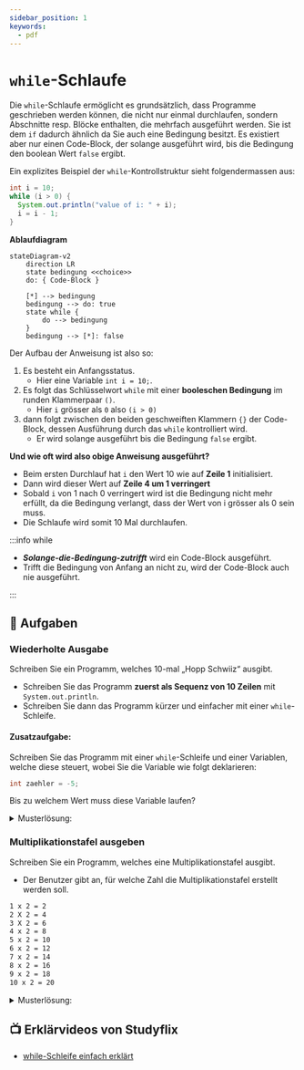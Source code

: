 ```yaml
---
sidebar_position: 1
keywords:
  - pdf
---
```


# `while`-Schlaufe

Die `while`-Schlaufe ermöglicht es grundsätzlich, dass Programme geschrieben
werden können, die nicht nur einmal durchlaufen, sondern Abschnitte resp. Blöcke
enthalten, die mehrfach ausgeführt werden. Sie ist dem `if` dadurch ähnlich da
Sie auch eine Bedingung besitzt. Es existiert aber nur einen Code-Block, der
solange ausgeführt wird, bis die Bedingung den boolean Wert `false` ergibt.

Ein explizites Beispiel der `while`-Kontrollstruktur sieht folgendermassen aus:

<div class="grid"><div>

```java title="While Code-Beispiel" showLineNumbers
int i = 10;
while (i > 0) {
  System.out.println("value of i: " + i);
  i = i - 1;
}
```

</div><div>

**Ablaufdiagram**

```mermaid
stateDiagram-v2
    direction LR
    state bedingung <<choice>>
    do: { Code-Block }

    [*] --> bedingung
    bedingung --> do: true
    state while {
        do --> bedingung
    }
    bedingung --> [*]: false
```

</div></div>

Der Aufbau der Anweisung ist also so:

1. Es besteht ein Anfangsstatus.
   - Hier eine Variable `int i = 10;`.
2. Es folgt das Schlüsselwort `while` mit einer **booleschen Bedingung** im
   runden Klammerpaar `()`.
   - Hier `i` grösser als `0` also `(i > 0)`
3. dann folgt zwischen den beiden geschweiften Klammern `{}` der Code- Block,
   dessen Ausführung durch das `while` kontrolliert wird.
   - Er wird solange ausgeführt bis die Bedingung `false` ergibt.

**Und wie oft wird also obige Anweisung ausgeführt?**

- Beim ersten Durchlauf hat `i` den Wert 10 wie auf **Zeile 1** initialisiert.
- Dann wird dieser Wert auf **Zeile 4 um 1 verringert**
- Sobald `i` von 1 nach 0 verringert wird ist die Bedingung nicht mehr erfüllt,
  da die Bedingung verlangt, dass der Wert von i grösser als 0 sein muss.
- Die Schlaufe wird somit 10 Mal durchlaufen.

:::info while

- **_Solange-die-Bedingung-zutrifft_** wird ein Code-Block ausgeführt.
- Trifft die Bedingung von Anfang an nicht zu, wird der Code-Block auch nie
  ausgeführt.

:::

## :pencil: Aufgaben

### Wiederholte Ausgabe

Schreiben Sie ein Programm, welches 10-mal „Hopp Schwiiz“ ausgibt.

- Schreiben Sie das Programm **zuerst als Sequenz von 10 Zeilen** mit
  `System.out.println`.
- Schreiben Sie dann das Programm kürzer und einfacher mit einer
  `while`-Schleife.

#### Zusatzaufgabe:

Schreiben Sie das Programm mit einer `while`-Schleife und einer Variablen,
welche diese steuert, wobei Sie die Variable wie folgt deklarieren:

```java
int zaehler = -5;
```

Bis zu welchem Wert muss diese Variable laufen?

<details><summary>Musterlösung:</summary>

```java title="AASwitzerland.java"
public class AASwitzerland {

	public static void main(String[] args) {
		// 10 mal die gleiche Zeile
		System.out.println("Hopp Schwiiz");
		System.out.println("Hopp Schwiiz");
		System.out.println("Hopp Schwiiz");
		System.out.println("Hopp Schwiiz");
		System.out.println("Hopp Schwiiz");
		System.out.println("Hopp Schwiiz");
		System.out.println("Hopp Schwiiz");
		System.out.println("Hopp Schwiiz");
		System.out.println("Hopp Schwiiz");
		System.out.println("Hopp Schwiiz");

		System.out.println("---------------------------------");

		// mit einer while-Schleife
		int x = 0;
		while (x < 10) {
			System.out.println(x + " Hopp Schwiiz");
			x = x + 1;	// ein kürzere Formulierung, um die Variable um eins zu erhöhen, wäre  x++;
		}

		System.out.println("---------------------------------");

		// mit einer while-Schleife, aber wir beginnen bei -5
		int i = -5;
		while (i < 5) {
			System.out.println(i + " Hopp Schwiiz");
			i = i + 1;
		}
	}
}
```

</details>

### Multiplikationstafel ausgeben

Schreiben Sie ein Programm, welches eine Multiplikationstafel ausgibt.

- Der Benutzer gibt an, für welche Zahl die Multiplikationstafel erstellt werden
  soll.

```bash title="Folgende Ausgabe ist erwünscht, falls der Benutzer z.B. 2 eingibt:"
1 x 2 = 2
2 X 2 = 4
3 X 2 = 6
4 x 2 = 8
5 x 2 = 10
6 x 2 = 12
7 x 2 = 14
8 x 2 = 16
9 x 2 = 18
10 x 2 = 20
```

<details><summary>Musterlösung:</summary>

```java title="ABMultiplication.java"
import mytools.StdInput;

public class ABMultiplication {

	public static void main(String[] args) {
		System.out.print("Zahl fuer die Multiplikationstabelle: ");
		int number = StdInput.readInt();

		int ergebnis;
		int i = 1;
		while(i <= 10) {
			ergebnis = i * number;
			System.out.println(i + " * " + number + " = " + ergebnis);
			i = i + 1;
		}
	}

}
```

</details>

## :tv: Erklärvideos von Studyflix

- [while-Schleife einfach erklärt](https://studyflix.de/informatik/while-schleife-224)
